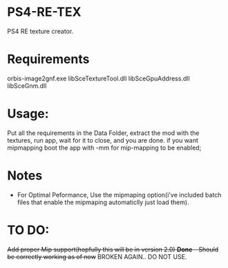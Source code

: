 # PS4-RE-TEX
PS4 RE texture creator.
# Requirements

orbis-image2gnf.exe
libSceTextureTool.dll
libSceGpuAddress.dll
libSceGnm.dll

# Usage:
Put all the requirements in the Data Folder, extract the mod with the textures, run app, wait for it to close, and you are done. if you want mipmapping boot the app with -mm for mip-mapping to be enabled;

# Notes
* For Optimal Peformance, Use the mipmaping option(i've included batch files that enable the mipmaping automaticlly just load them).

# TO DO:
~~Add proper Mip support(hopfully this will be in version 2.0) **Done** - Should be correctly working as of now~~ BROKEN AGAIN.. DO NOT USE.
